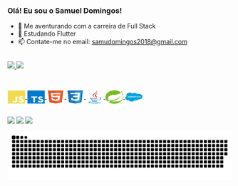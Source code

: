 ### Olá! Eu sou o Samuel Domingos! 

- 🔭 Me aventurando com a carreira de Full Stack
- 🌱 Estudando Flutter
- 📫 Contate-me no email: samudomingos2018@gmail.com

##

<div>
  
  <a href="https://github.com/samudomingos">
  <img height="180em" src="https://github-readme-stats.vercel.app/api?username=samudomingos&show_icons=true&theme=radical"/>
  <img height="180em" src="https://github-readme-stats.vercel.app/api/top-langs/?username=samudomingos&layout=compact&langs_count=7&theme=radical"/>
</div>
  
##
<div style="display: inline_block"><br>
  <img align="center" alt="Samudomingos-Js" height="30" width="40" src="https://raw.githubusercontent.com/devicons/devicon/master/icons/javascript/javascript-plain.svg">
  <img align="center" alt="Samudomingos-Ts" height="30" width="40" src="https://raw.githubusercontent.com/devicons/devicon/master/icons/typescript/typescript-plain.svg">
  <img align="center" alt="Samudomingos-HTML" height="30" width="40" src="https://raw.githubusercontent.com/devicons/devicon/master/icons/html5/html5-original.svg">
  <img align="center" alt="Samudomingos-CSS" height="30" width="40" src="https://raw.githubusercontent.com/devicons/devicon/master/icons/css3/css3-original.svg">
  <img align="center" alt="Samudomingos-Java" height="30" width="40" src="https://raw.githubusercontent.com/devicons/devicon/master/icons/java/java-original.svg">
  <img align="center" alt="Samudomingos-Spring" height="30" width="40" src="https://raw.githubusercontent.com/devicons/devicon/master/icons/spring/spring-original.svg">
  <img align="center" alt="Samudomingos-Salesforce" height="30" width="40" src="https://raw.githubusercontent.com/devicons/devicon/master/icons/salesforce/salesforce-original.svg">
</div>
 
##

<div>
  <a href="https://instagram.com/samudomingos_" target="_blank"><img src="https://img.shields.io/badge/-Instagram-%23E4405F?style=for-the-badge&logo=instagram&logoColor=white" target="_blank"></a>
  <a href = "mailto:feguido1@gmail.com"><img src="https://img.shields.io/badge/Gmail-D14836?style=for-the-badge&logo=gmail&logoColor=white" target="_blank"></a>
  <a href="https://www.linkedin.com/in/fe-miranda/" target="_blank"><img src="https://img.shields.io/badge/-LinkedIn-%230077B5?style=for-the-badge&logo=linkedin&logoColor=white" target="_blank"></a>
</div>
  
 ![Snake animation](https://github.com/samudomingos/samudomingos/blob/output/github-contribution-grid-snake.svg)
 
